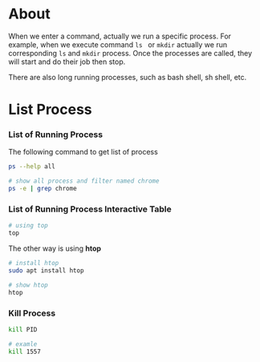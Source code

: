 # About
When we enter a command, actually we run a specific process. 
For example, when we execute command <code>ls </code> or <code>mkdir</code> actually we run corresponding <code>ls</code> and <code>mkdir</code> process. Once the processes are called, they will start and do their job then stop.

There are also long running processes, such as bash shell, sh shell, etc.

# List Process


### List of Running Process
The following command to get list of process
```bash
ps --help all

# show all process and filter named chrome
ps -e | grep chrome
```

### List of Running Process Interactive Table
```bash
# using top
top
```

The other way is using **htop**
```bash
# install htop
sudo apt install htop

# show htop
htop
```

### Kill Process

```bash
kill PID

# examle
kill 1557
```
